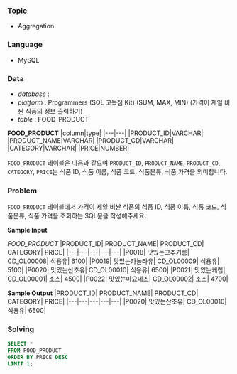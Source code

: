 ### Topic
- Aggregation
  
### Language
- MySQL

### Data
- *database* : 
- *platform* : Programmers (SQL 고득점 Kit) (SUM, MAX, MIN) (가격이 제일 비싼 식품의 정보 출력하기)
- *table* : FOOD_PRODUCT

**FOOD_PRODUCT**
|column|type|
|---|---|
|PRODUCT_ID|VARCHAR|
|PRODUCT_NAME|VARCHAR|
|PRODUCT_CD|VARCHAR|
|CATEGORY|VARCHAR|
|PRICE|NUMBER|

`FOOD_PRODUCT` 테이블은 다음과 같으며 `PRODUCT_ID`, `PRODUCT_NAME`, `PRODUCT_CD`, `CATEGORY`, `PRICE`는 식품 ID, 식품 이름, 식품 코드, 식품분류, 식품 가격을 의미합니다.



### Problem 
`FOOD_PRODUCT` 테이블에서 가격이 제일 비싼 식품의 식품 ID, 식품 이름, 식품 코드, 식품분류, 식품 가격을 조회하는 SQL문을 작성해주세요.

**Sample Input**

*FOOD_PRODUCT*
|PRODUCT_ID|	PRODUCT_NAME|	PRODUCT_CD|	CATEGORY|	PRICE|
|---|---|---|---|---|
|P0018|	맛있는고추기름|	CD_OL00008|	식용유|	6100|
|P0019|	맛있는카놀라유|	CD_OL00009|	식용유|	5100|
|P0020|	맛있는산초유|	CD_OL00010|	식용유|	6500|
|P0021|	맛있는케첩|	CD_OL00001|	소스|	4500|
|P0022|	맛있는마요네즈|	CD_OL00002|	소스|	4700|

**Sample Output**
|PRODUCT_ID|	PRODUCT_NAME|	PRODUCT_CD|	CATEGORY|	PRICE|
|---|---|---|---|---|
|P0020|	맛있는산초유|	CD_OL00010|	식용유|	6500|


### Solving

```sql
SELECT *
FROM FOOD_PRODUCT
ORDER BY PRICE DESC
LIMIT 1;
```


